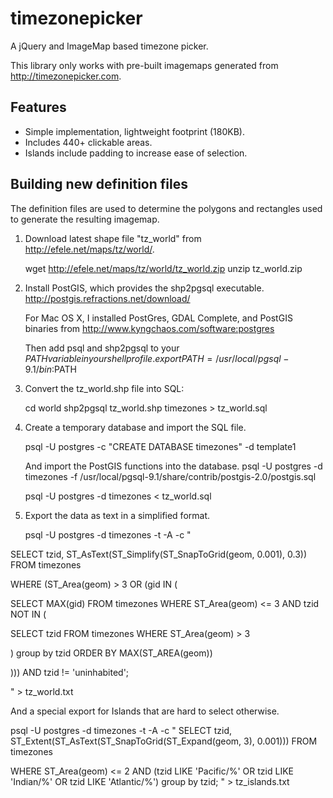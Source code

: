 timezonepicker
==============

A jQuery and ImageMap based timezone picker.

This library only works with pre-built imagemaps generated from
http://timezonepicker.com.

Features
--------

- Simple implementation, lightweight footprint (180KB).
- Includes 440+ clickable areas.
- Islands include padding to increase ease of selection.

Building new definition files
-----------------------------

The definition files are used to determine the polygons and rectangles used to
generate the resulting imagemap.

1. Download latest shape file "tz_world" from
   http://efele.net/maps/tz/world/.

   wget http://efele.net/maps/tz/world/tz_world.zip
   unzip tz_world.zip

2. Install PostGIS, which provides the shp2pgsql executable.
   http://postgis.refractions.net/download/

   For Mac OS X, I installed PostGres, GDAL Complete, and PostGIS binaries from
   http://www.kyngchaos.com/software:postgres

   Then add psql and shp2pgsql to your $PATH variable in your shell profile.
   export PATH=/usr/local/pgsql-9.1/bin:$PATH

3. Convert the tz_world.shp file into SQL:

   cd world
   shp2pgsql tz_world.shp timezones > tz_world.sql

4. Create a temporary database and import the SQL file.

   psql -U postgres -c "CREATE DATABASE timezones" -d template1

   And import the PostGIS functions into the database.
   psql -U postgres -d timezones -f /usr/local/pgsql-9.1/share/contrib/postgis-2.0/postgis.sql

   psql -U postgres -d timezones < tz_world.sql

5. Export the data as text in a simplified format.

   psql -U postgres -d timezones -t -A -c "

SELECT tzid, ST_AsText(ST_Simplify(ST_SnapToGrid(geom, 0.001), 0.3)) FROM timezones 

WHERE (ST_Area(geom) > 3 OR (gid IN (

SELECT MAX(gid) FROM timezones WHERE ST_Area(geom) <= 3 AND tzid NOT IN (

SELECT tzid FROM timezones WHERE ST_Area(geom) > 3

) group by tzid ORDER BY MAX(ST_AREA(geom))

))) AND tzid != 'uninhabited';

   " > tz_world.txt

   And a special export for Islands that are hard to select otherwise.

   psql -U postgres -d timezones -t -A -c "
SELECT tzid, ST_Extent(ST_AsText(ST_SnapToGrid(ST_Expand(geom, 3), 0.001))) FROM timezones

WHERE ST_Area(geom) <= 2 AND (tzid LIKE 'Pacific/%' OR tzid LIKE 'Indian/%' OR tzid LIKE 'Atlantic/%') group by tzid;
   " > tz_islands.txt
